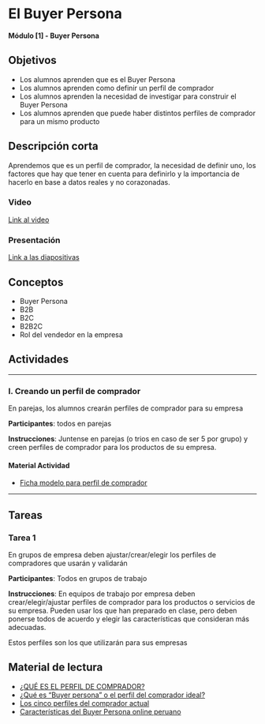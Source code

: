 # El Buyer Persona

**Módulo [1] - Buyer Persona**

## Objetivos

- Los alumnos aprenden que es el Buyer Persona
- Los alumnos aprenden como definir un perfil de comprador
- Los alumnos aprenden la necesidad de investigar para construir el Buyer Persona
- Los alumnos aprenden que puede haber distintos perfiles de comprador para un mismo producto

## Descripción corta

Aprendemos que es un perfil de comprador, la necesidad de definir uno, los factores que hay que tener en cuenta para definirlo y la importancia de hacerlo en base a datos reales y no corazonadas.

### Video

[Link al video](https://www.youtube.com/watch?v=Ar22RULFtlQ)

### Presentación

[Link a las diapositivas](https://drive.google.com/open?id=1zgtJQyzTubyC6Z-1BaNAlB6B12Kaxy8167YsPqtD90g)

## Conceptos

- Buyer Persona
- B2B
- B2C
- B2B2C
- Rol del vendedor en la empresa

## Actividades

---

### I. Creando un perfil de comprador

En parejas, los alumnos crearán perfiles de comprador para su empresa

**Participantes**: todos en parejas

**Instrucciones**: Juntense en parejas (o trios en caso de ser 5 por grupo) y creen perfiles de comprador para los productos de su empresa.

#### Material Actividad

- [Ficha modelo para perfil de comprador](https://docs.google.com/document/d/16LH9F3IKL7wlMkSrnV5Ydi9Y1bK61ZfkDXkZzYIXuTs/edit?usp=sharing)

---

## Tareas

### Tarea 1

En grupos de empresa deben ajustar/crear/elegir los perfiles de compradores que usarán y validarán

**Participantes**: Todos en grupos de trabajo

**Instrucciones**: En equipos de trabajo por empresa deben crear/elegir/ajustar perfiles de comprador para los productos o servicios de su empresa. Pueden usar los que han preparado en clase, pero deben ponerse todos de acuerdo y elegir las características que consideran más adecuadas.

Estos perfiles son los que utilizarán para sus empresas

## Material de lectura

- [¿QUÉ ES EL PERFIL DE COMPRADOR?](http://inbound.hint.mx/blog/qu%C3%A9-es-el-perfil-del-comprador)
- [¿Qué es “Buyer persona” o el perfil del comprador ideal?](https://www.xplora.eu/que-es-buyer-persona/)
- [Los cinco perfiles del comprador actual](https://solomarketing.es/los-cinco-perfiles-del-comprador-actual/)
- [Características del Buyer Persona online peruano](https://destinonegocio.com/pe/negocio-por-internet-pe-pe/marketing-digital-pe/caracteristicas-del-perfil-del-comprador-online-peruano/)
